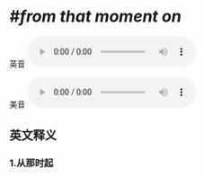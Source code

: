 # ***\#from that moment on*** 
英音
<audio src="./media/from that moment on1.aac" controls="controls"></audio>

美音
<audio src="./media/from that moment on2.aac" controls="controls"></audio>



  

英文释义
---
### 1.**从那时起**  


